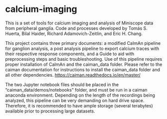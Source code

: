 # calcium-imaging
This is a set of tools for calcium imaging and analysis of Miniscope data from peripheral ganglia. Code and processes developed by Tomás S. Huerta, Bilal Haider, Richard Adamovich-Zeitlin, and Eric H. Chang.

This project contains three primary documents: a modified CaImAn pipeline for ganglion analysis, a post analysis pipeline to export calcium traces with their respective response components, and a Guide to aid with preprocessing steps and basic troubleshooting. Use of this pipeline requires proper installation of CaImAn and the caiman_data folder. Please refer to the caiman documentation for instructions to install the caiman_data folder and all other dependencies. https://caiman.readthedocs.io/en/master/

The two Jupyter notebook files should be placed in the “caiman_data/demos/notebooks” folder, and must be run in a caiman anaconda environment. Depending on the length of the recordings being analyzed, this pipeline can be very demanding on hard drive space. Therefore, it is recommended to have ample storage (several terabytes) available prior to processing large datasets.
